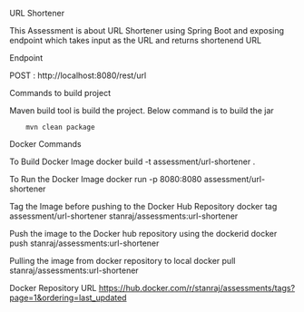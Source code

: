  URL Shortener

This Assessment is about URL Shortener using Spring Boot and exposing endpoint which takes input as the URL and returns shortenend URL

Endpoint

POST : http://localhost:8080/rest/url

Commands to build project

Maven build tool is build the project. Below command is to build the jar

		mvn clean package

Docker Commands

To Build Docker Image
docker build -t assessment/url-shortener .

To Run the Docker Image
docker run -p 8080:8080 assessment/url-shortener

Tag the Image before pushing to the Docker Hub Repository
docker tag assessment/url-shortener stanraj/assessments:url-shortener

Push the image to the Docker hub repository using the dockerid
docker push stanraj/assessments:url-shortener

Pulling the image from docker repository to local
docker pull stanraj/assessments:url-shortener

Docker Repository URL
https://hub.docker.com/r/stanraj/assessments/tags?page=1&ordering=last_updated